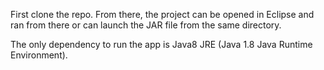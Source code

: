 First clone the repo.
From there, the project can be opened in Eclipse and ran from there or can launch the JAR file from the same directory.

The only dependency to run the app is Java8 JRE (Java 1.8 Java Runtime Environment).
